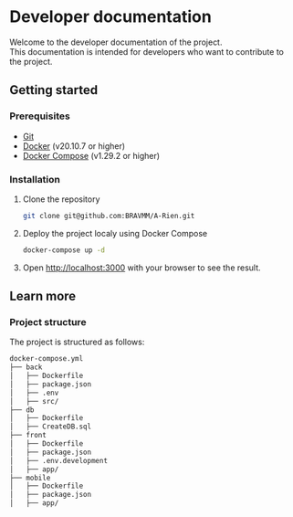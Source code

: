 # Developer documentation

Welcome to the developer documentation of the project.  
This documentation is intended for developers who want to contribute to the project.

## Getting started

### Prerequisites

- [Git](https://git-scm.com/)
- [Docker](https://www.docker.com/) (v20.10.7 or higher)
- [Docker Compose](https://docs.docker.com/compose/) (v1.29.2 or higher)

### Installation

1. Clone the repository

    ```bash
    git clone git@github.com:BRAVMM/A-Rien.git
    ```

2. Deploy the project localy using Docker Compose

    ```bash
    docker-compose up -d
    ```

3. Open [http://localhost:3000](http://localhost:3000) with your browser to see the result.

## Learn more

### Project structure

The project is structured as follows:

```bash
docker-compose.yml
├── back
│   ├── Dockerfile
│   ├── package.json
│   ├── .env
│   ├── src/
├── db
│   ├── Dockerfile
│   ├── CreateDB.sql
├── front
│   ├── Dockerfile
│   ├── package.json
│   ├── .env.development
│   ├── app/
├── mobile
│   ├── Dockerfile
│   ├── package.json
│   ├── app/
```
